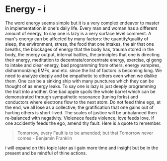 # Energy - i

The word energy seems simple but it is a very complex endeavor to master in implementation in one's daily life. Every man and woman has a different amount of energy, to say one is lazy is a very surface level comment. A man's energy can be affected by many factors: the quantity/quality of sleep, the environment, stress, the food that one intakes, the air that one breaths, the blockages of energy that the body has, trauma stored in the body, the energy output, internal battles, the principles that one is directing their energy, meditation to decentrate/concentrate energy, exercise, qi gong to intake and clear energy, bad programming from others, energy vampires, disharmonizing EMFs, and etc. since the list of factors is becoming long. We need to analyze deeply and be empathetic to others even when we dislike them. One can be a sinking ship with many punctures which they can be thought of as energy leaks. To say one is lazy is just deeply programming the trait into another. One bad apple spoils the whole barrel which can be demonstrated through sympathetic resonance (tuning forks) and conductors where electrons flow to the next atom. Do not feed thine ego, at the end, we all lose as a collective; the gratification that one gains out of hurting others is short-lived. The scales of justice will be unbalanced then re-balanced with negativity. Violenece feeds violence; love feeds love. If one accidently feeds the ego, amend thy fault. Here is a quote to remember.

> Tomorrow, every Fault is to be amended; but that Tomorrow never comes - Benjamin Franklin

i will expand on this topic later as i gain more time and insight but be in the present and be mindful of thine actions.